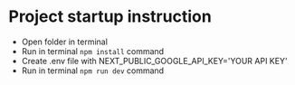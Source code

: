 # Project startup instruction
 - Open folder in terminal
 - Run in terminal `npm install` command
 - Create .env file with NEXT_PUBLIC_GOOGLE_API_KEY='YOUR API KEY'
 - Run in terminal `npm run dev` command
